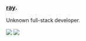 ### [ray](https://ray1337.com).
Unknown full-stack developer.

<a href="https://ray1337.com"><img align="center" src="https://github-readme-stats.vercel.app/api?username=conver4y&show_icons=true&theme=dark"/></a>
<a href="https://ray1337.com"><img align="center" src="https://github-readme-stats.vercel.app/api/top-langs/?username=conver4y&hide_border=true&theme=dark"/></a>
